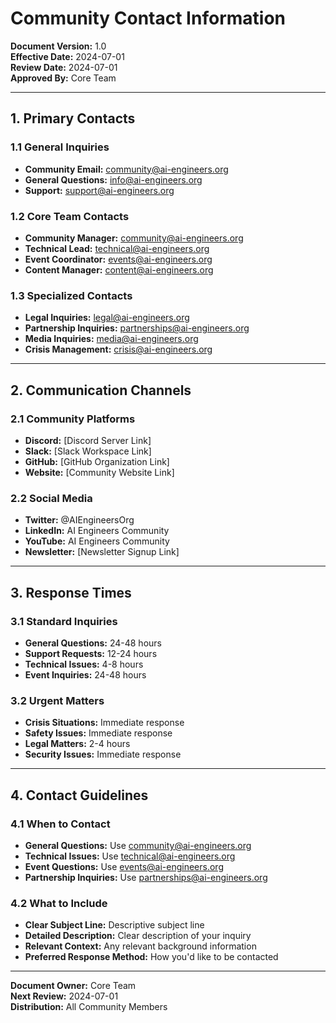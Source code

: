 # Community Contact Information

**Document Version:** 1.0  
**Effective Date:** 2024-07-01  
**Review Date:** 2024-07-01  
**Approved By:** Core Team

---

## 1. Primary Contacts

### 1.1 General Inquiries
- **Community Email:** community@ai-engineers.org
- **General Questions:** info@ai-engineers.org
- **Support:** support@ai-engineers.org

### 1.2 Core Team Contacts
- **Community Manager:** community@ai-engineers.org
- **Technical Lead:** technical@ai-engineers.org
- **Event Coordinator:** events@ai-engineers.org
- **Content Manager:** content@ai-engineers.org

### 1.3 Specialized Contacts
- **Legal Inquiries:** legal@ai-engineers.org
- **Partnership Inquiries:** partnerships@ai-engineers.org
- **Media Inquiries:** media@ai-engineers.org
- **Crisis Management:** crisis@ai-engineers.org

---

## 2. Communication Channels

### 2.1 Community Platforms
- **Discord:** [Discord Server Link]
- **Slack:** [Slack Workspace Link]
- **GitHub:** [GitHub Organization Link]
- **Website:** [Community Website Link]

### 2.2 Social Media
- **Twitter:** @AIEngineersOrg
- **LinkedIn:** AI Engineers Community
- **YouTube:** AI Engineers Community
- **Newsletter:** [Newsletter Signup Link]

---

## 3. Response Times

### 3.1 Standard Inquiries
- **General Questions:** 24-48 hours
- **Support Requests:** 12-24 hours
- **Technical Issues:** 4-8 hours
- **Event Inquiries:** 24-48 hours

### 3.2 Urgent Matters
- **Crisis Situations:** Immediate response
- **Safety Issues:** Immediate response
- **Legal Matters:** 2-4 hours
- **Security Issues:** Immediate response

---

## 4. Contact Guidelines

### 4.1 When to Contact
- **General Questions:** Use community@ai-engineers.org
- **Technical Issues:** Use technical@ai-engineers.org
- **Event Questions:** Use events@ai-engineers.org
- **Partnership Inquiries:** Use partnerships@ai-engineers.org

### 4.2 What to Include
- **Clear Subject Line:** Descriptive subject line
- **Detailed Description:** Clear description of your inquiry
- **Relevant Context:** Any relevant background information
- **Preferred Response Method:** How you'd like to be contacted

---

**Document Owner:** Core Team  
**Next Review:** 2024-07-01  
**Distribution:** All Community Members

